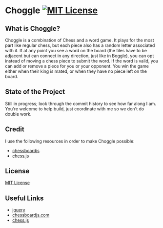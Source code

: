 # Choggle [![MIT License](https://img.shields.io/npm/l/@chrisoakman/chessboardjs)](https://github.com/mayigrin/choggle/blob/main/LICENSE.md)

## What is Choggle?

Choggle is a combination of Chess and a word game. It plays for the most part like regular chess, but each piece also has a random letter associated with it. If at any point you see a word on the board (the tiles have to be adjacent but can connect in any direction, just like in Boggle), you can opt instead of moving a chess piece to submit the word. If the word is valid, you can add or remove a piece for you or your opponent. You win the game either when their king is mated, or when they have no piece left on the board.

## State of the Project

Still in progress; look through the commit history to see how far along I am. You're welcome to help build, just coordinate with me so we don't do double work.

## Credit

I use the following resources in order to make Choggle possible:

- [chessboardjs](https://github.com/oakmac/chessboardjs)
- [chess.js](https://github.com/jhlywa/chess.js/)

## License

[MIT License](LICENSE.md)

## Useful Links

- [jquery](https://jquery.com/)
- [chessboardjs.com](https://chessboardjs.com)
- [chess.js](https://github.com/jhlywa/chess.js)
